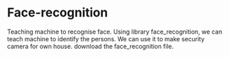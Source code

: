 # Face-recognition
Teaching machine to recognise face.
Using library face_recognition, we can teach machine to identify the persons. We can use it to make security camera for own house.
download the face_recognition file.

